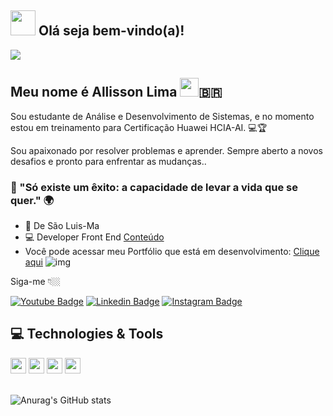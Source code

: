 <span >

## <img src="https://raw.githubusercontent.com/iampavangandhi/iampavangandhi/master/gifs/Hi.gif" width="40px" > Olá seja bem-vindo(a)!</h2>
</span>

  
![](https://camo.githubusercontent.com/992babdffd8c74a1502de375fbdf7e4d54773242/68747470733a2f2f6d656469612e67697068792e636f6d2f6d656469612f53576f536b4e36447854737a71494b4571762f67697068792e676966)
 
##  Meu nome é Allisson Lima <img src="https://emojis.slackmojis.com/emojis/images/1531849430/4246/blob-sunglasses.gif?1531849430" width="30"/>🇧🇷

Sou estudante de Análise e Desenvolvimento de Sistemas, e no momento estou em treinamento para Certificação Huawei HCIA-AI. 💻🏆

Sou apaixonado por resolver problemas e aprender. Sempre aberto a novos desafios e pronto para enfrentar as mudanças..

### 🌌 "Só existe um êxito: a capacidade de levar a vida que se quer." 🌍

- 📍 De São Luis-Ma 
- 💻 Developer Front End [Conteúdo](https://www.youtube.com/channel/UCUotx52M57Y6U6JHwEkDXRg)
- Você pode acessar meu Portfólio que está em desenvolvimento: [Clique aqui](https://portfolio-allisson.netlify.app/)
![img](https://scontent.ffor11-1.fna.fbcdn.net/v/t1.15752-9/200620197_811354236172062_6270087391256118680_n.png?_nc_cat=101&ccb=1-3&_nc_sid=ae9488&_nc_eui2=AeFcGM69RJrl6F9i-V_WCPRbe1pbWyBELot7WltbIEQui0slZJkYNi4qqoqhMSAROTBXZmtAng-GHC_slVmV6xgV&_nc_ohc=aizmBo2hBDIAX-nqXlO&tn=3rOBlKkSnXV8joMM&_nc_ht=scontent.ffor11-1.fna&oh=10242451a43c6a1bd1eecd9e61538ab9&oe=60E6B830)


Siga-me 👇🏼

[![Youtube Badge](https://img.shields.io/badge/-Youtube-FF0000?style=flat-square&labelColor=FF0000&logo=youtube&logoColor=white&link=https://www.youtube.com/channel/UCUotx52M57Y6U6JHwEkDXRg)](https://www.youtube.com/channel/UCUotx52M57Y6U6JHwEkDXRg) [![Linkedin Badge](https://img.shields.io/badge/-LinkedIn-blue?style=flat-square&logo=Linkedin&logoColor=white&link=https://www.linkedin.com/in/allisson-lima-da-costa-3382121b6/)](https://www.linkedin.com/in/allisson-lima-da-costa-3382121b6/) [![Instagram Badge](https://img.shields.io/badge/-Instagram-violet?style=flat-square&logo=Instagram&logoColor=white&link=https://www.instagram.com/allisson_lima25/)](https://www.instagram.com/allisson_lima25/) 

## 💻 Technologies & Tools


  <div flex=row>
 
 <img src="https://img.shields.io/badge/-javascript-%23F7DF1E?style=flat-square&logo=javascript&logoColor=black" height="25"/>
<img src="https://img.shields.io/badge/react%20-%2320232a.svg?&style=for-the-badge&logo=react&logoColor=%2361DAFB" height="25"/>
<img src="https://img.shields.io/badge/bootstrap%20-%23563D7C.svg?&style=for-the-badge&logo=bootstrap&logoColor=white" height="25"/>
<img src="https://img.shields.io/badge/-GitHub-181717?style=flat-square&logo=github" height="25"/>
</div> </br>


![Anurag's GitHub stats](https://github-readme-stats.vercel.app/api?username=Allisson-Lima-Dev&show_icons=true&theme=tokyonight)




